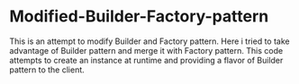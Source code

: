 Modified-Builder-Factory-pattern
================================

This is an attempt to modify Builder and Factory pattern. 
Here i tried to take advantage of Builder pattern and merge it with Factory pattern. 
This code attempts to create an instance at runtime and providing a flavor of Builder pattern to the client.



